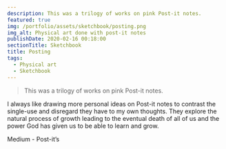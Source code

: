 ```yaml
---
description: This was a trilogy of works on pink Post-it notes.
featured: true
img: /portfolio/assets/sketchbook/posting.png
img_alt: Physical art done with post-it notes
publishDate: 2020-02-16 00:18:00
sectionTitle: Sketchbook
title: Posting
tags:
  - Physical art
  - Sketchbook
---
```


> This was a trilogy of works on pink Post-it notes.

I always like drawing more personal ideas on Post-it notes to contrast the
single-use and disregard they have to my own thoughts.
They explore the natural process of growth leading to the eventual death of
all of us and the power God has given us to be able to learn and grow.

Medium - Post-it’s
